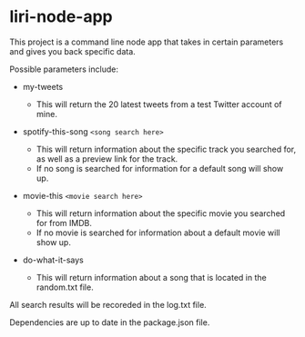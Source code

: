 # liri-node-app

This project is a command line node app that takes in certain parameters and gives you back specific data.

Possible parameters include: 

* my-tweets
  * This will return the 20 latest tweets from a test Twitter account of mine.

* spotify-this-song `<song search here>`
  * This will return information about the specific track you searched for, as well as a preview link for the track.
  *  If no song is searched for information for a default song will show up.

* movie-this `<movie search here>`
  * This will return information about the specific movie you searched for from IMDB.
  * If no movie is searched for information about a default movie will show up.

* do-what-it-says
  * This will return information about a song that is located in the random.txt file.

All search results will be recoreded in the log.txt file.

Dependencies are up to date in the package.json file.